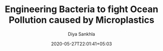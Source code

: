 ---
title: "Engineering Bacteria to fight Ocean Pollution caused by Microplastics"
date: 2020-05-27T22:01:41+05:03
draft: false
author: "Diya Sankhla"
overview: "It was discovered that  Ideonella sakaiensis bacteria of genus Ideonella and family Comamonadeceases are naturally capable of degrading PET plastic into Terephthalic acid and ethylene glycol  by releasing PETase enzyme .They release enzyme outside the cell  to degrade PET and utilize it as Carbon and energy source. Since Ideonella sakaiensis is poorly characterized and even because of limitations like pH,temperature and growth conditions they cannot be used to genetically engineer for more PETase production.E.coli is most studied organisms with known gene sequences and rapid growth rate under several conditions,that’s why it has been chosen as Model organism to be genetically engineered using Recombinant Dna Technology and we can use E Coli plasmid as a vector to carry PET degrading gene."
---